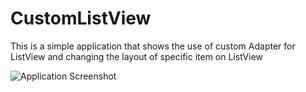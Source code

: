 # CustomListView
This is a simple application that shows the use of custom Adapter for ListView and changing the layout of specific item on ListView


![Application Screenshot](https://github.com/rohitsthaa/CustomListView/raw/master/device-2015-10-26-140806.png)
